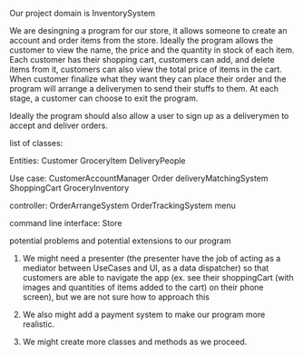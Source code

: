 Our project domain is InventorySystem

We are desingning a program for our store, it allows someone to create an account and order items from the store. Ideally the program allows the customer to view the name,
the price and the quantity in stock of each item. Each customer has their shopping cart, customers can add, and delete items from it, customers can also view the total price
of items in the cart. When customer finalize what they want they can place their order and the program will arrange a deliverymen to send their stuffs to them. At each stage, 
a customer can choose to exit the program.

Ideally the program should also allow a user to sign up as a deliverymen to accept and deliver orders.

list of classes:

Entities:
Customer
GroceryItem
DeliveryPeople

Use case:
CustomerAccountManager
Order
deliveryMatchingSystem
ShoppingCart
GroceryInventory

controller:
OrderArrangeSystem
OrderTrackingSystem
menu

command line interface:
Store

potential problems and potential extensions to our program

1. We might need a presenter (the presenter have the job of acting as a mediator between UseCases and UI, as a data dispatcher) so that customers are able to navigate the app (ex. see their shoppingCart (with images and quantities of items added to the cart) on their phone screen), but we are not sure how to approach this

2. We also might add a payment system to make our program more realistic.

3. We might create more classes and methods as we proceed.

